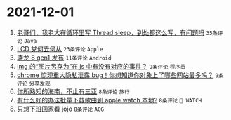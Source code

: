 # 2021-12-01

1. [老哥们，我老大在循环里写 Thread.sleep，到处都这么写，有问题吗](https://www.v2ex.com/t/819192) `35条评论` `Java`
1. [LCD 党何去何从](https://www.v2ex.com/t/819189) `23条评论` `Apple`
1. [骁龙 8 gen1 发布](https://www.v2ex.com/t/819184) `11条评论` `Android`
1. [img 的“图片另存为”在 js 中有没有对应的事件？](https://www.v2ex.com/t/819195) `9条评论` `程序员`
1. [chrome 惊现重大隐私泄露 bug！你想知道你对象上了哪些网站最多吗？](https://www.v2ex.com/t/819191) `9条评论` `分享发现`
1. [你所熟知的海南，不止有三亚](https://www.v2ex.com/t/819201) `8条评论` `旅行`
1. [有什么好的办法批量下载歌曲到 apple watch 本地?](https://www.v2ex.com/t/819197) `8条评论` ` WATCH`
1. [只想下班回家看 jojo](https://www.v2ex.com/t/819185) `8条评论` `ACG`
